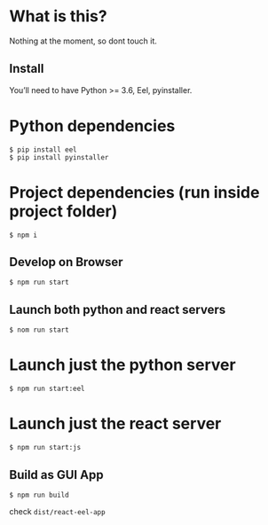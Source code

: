 # What is this?
Nothing at the moment, so dont touch it.

## Install

You’ll need to have Python >= 3.6, Eel, pyinstaller.

# Python dependencies

```
$ pip install eel
$ pip install pyinstaller
```

# Project dependencies (run inside project folder)

```
$ npm i
```

## Develop on Browser

```
$ npm run start
```

## Launch both python and react servers

```
$ nom run start
```

# Launch just the python server

```
$ npm run start:eel
```

# Launch just the react server

```
$ npm run start:js
```

## Build as GUI App

```
$ npm run build
```

check `dist/react-eel-app`
